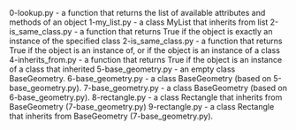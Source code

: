 0-lookup.py - a function that returns the list of available attributes and methods of an object
1-my_list.py - a class MyList that inherits from list
2-is_same_class.py - a function that returns True if the object is exactly an instance of the specified class
2-is_same_class.py - a function that returns True if the object is an instance of, or if the object is an instance of a class
4-inherits_from.py - a function that returns True if the object is an instance of a class that inherited
5-base_geometry.py - an empty class BaseGeometry.
6-base_geometry.py - a class BaseGeometry (based on 5-base_geometry.py).
7-base_geometry.py - a class BaseGeometry (based on 6-base_geometry.py).
8-rectangle.py - a class Rectangle that inherits from BaseGeometry (7-base_geometry.py)
9-rectangle.py - a class Rectangle that inherits from BaseGeometry (7-base_geometry.py).
